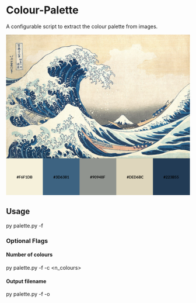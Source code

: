 # Colour-Palette
A configurable script to extract the colour palette from images.

![image description](colours.png)

## Usage

py palette.py -f <filename>

### Optional Flags

#### Number of colours

py palette.py -f <filename> -c <n_colours>

#### Output filename

py palette.py -f <filename> -o <output>

